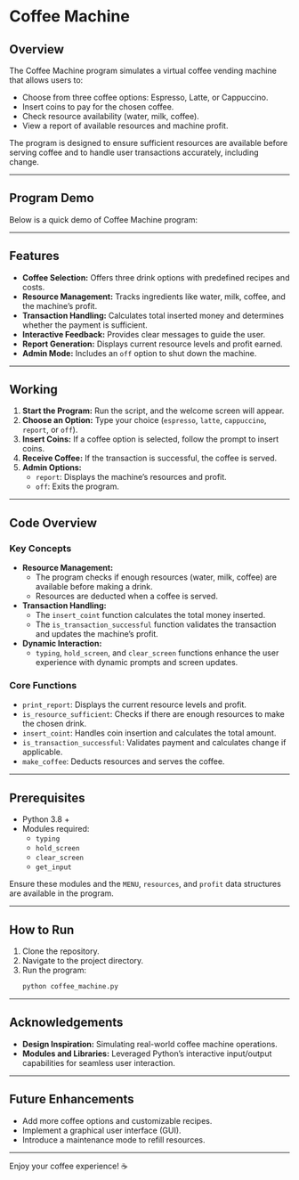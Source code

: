 # Coffee Machine

## Overview
The Coffee Machine program simulates a virtual coffee vending machine that allows users to:
- Choose from three coffee options: Espresso, Latte, or Cappuccino.
- Insert coins to pay for the chosen coffee.
- Check resource availability (water, milk, coffee).
- View a report of available resources and machine profit.

The program is designed to ensure sufficient resources are available before serving coffee and to handle user transactions accurately, including change.

---
## Program Demo
Below is a quick demo of Coffee Machine program:


---
## Features
- **Coffee Selection:** Offers three drink options with predefined recipes and costs.
- **Resource Management:** Tracks ingredients like water, milk, coffee, and the machine’s profit.
- **Transaction Handling:** Calculates total inserted money and determines whether the payment is sufficient.
- **Interactive Feedback:** Provides clear messages to guide the user.
- **Report Generation:** Displays current resource levels and profit earned.
- **Admin Mode:** Includes an `off` option to shut down the machine.

---

## Working
1. **Start the Program:** Run the script, and the welcome screen will appear.
2. **Choose an Option:** Type your choice (`espresso`, `latte`, `cappuccino`, `report`, or `off`).
3. **Insert Coins:** If a coffee option is selected, follow the prompt to insert coins.
4. **Receive Coffee:** If the transaction is successful, the coffee is served.
5. **Admin Options:**
   - `report`: Displays the machine’s resources and profit.
   - `off`: Exits the program.

---

## Code Overview

### Key Concepts
- **Resource Management:**
  - The program checks if enough resources (water, milk, coffee) are available before making a drink.
  - Resources are deducted when a coffee is served.
- **Transaction Handling:**
  - The `insert_coint` function calculates the total money inserted.
  - The `is_transaction_successful` function validates the transaction and updates the machine’s profit.
- **Dynamic Interaction:**
  - `typing`, `hold_screen`, and `clear_screen` functions enhance the user experience with dynamic prompts and screen updates.

### Core Functions
- `print_report`: Displays the current resource levels and profit.
- `is_resource_sufficient`: Checks if there are enough resources to make the chosen drink.
- `insert_coint`: Handles coin insertion and calculates the total amount.
- `is_transaction_successful`: Validates payment and calculates change if applicable.
- `make_coffee`: Deducts resources and serves the coffee.

---

## Prerequisites
- Python 3.8 +
- Modules required:
  - `typing`
  - `hold_screen`
  - `clear_screen`
  - `get_input`

Ensure these modules and the `MENU`, `resources`, and `profit` data structures are available in the program.

---

## How to Run
1. Clone the repository.
2. Navigate to the project directory.
3. Run the program:
   ```bash
   python coffee_machine.py
   ```

---

## Acknowledgements
- **Design Inspiration:** Simulating real-world coffee machine operations.
- **Modules and Libraries:** Leveraged Python’s interactive input/output capabilities for seamless user interaction.

---

## Future Enhancements
- Add more coffee options and customizable recipes.
- Implement a graphical user interface (GUI).
- Introduce a maintenance mode to refill resources.

---

Enjoy your coffee experience! ☕
